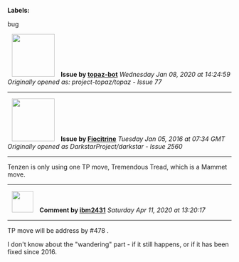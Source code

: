 **Labels:**

bug



<a href="https://github.com/topaz-bot"><img src="https://avatars3.githubusercontent.com/u/59651103?v=4" width="96" height="96" hspace="10"></img></a> **Issue by [topaz-bot](https://github.com/topaz-bot)**
_Wednesday Jan 08, 2020 at 14:24:59_
_Originally opened as: project-topaz/topaz - Issue 77_

----

<a href="https://github.com/Fiocitrine"><img src="https://avatars1.githubusercontent.com/u/7704601?v=4"  width="96" height="96" hspace="10"></img></a> **Issue by [Fiocitrine](https://github.com/Fiocitrine)**
_Tuesday Jan 05, 2016 at 07:34 GMT_
_Originally opened as DarkstarProject/darkstar - Issue 2560_

----

Tenzen is only using one TP move, Tremendous Tread, which is a Mammet move.




----
<a href="https://github.com/ibm2431"><img src="https://avatars3.githubusercontent.com/u/13112942?v=4" width="48" height="48" hspace="10"></img></a> **Comment by [ibm2431](https://github.com/ibm2431)**
_Saturday Apr 11, 2020 at 13:20:17_

----

TP move will be address by #478 .

I don't know about the "wandering" part - if it still happens, or if it has been fixed since 2016.
